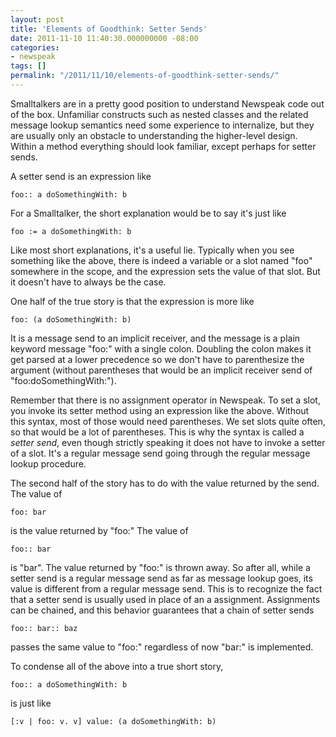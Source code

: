 ```yaml
---
layout: post
title: 'Elements of Goodthink: Setter Sends'
date: 2011-11-10 11:40:30.000000000 -08:00
categories:
- newspeak
tags: []
permalink: "/2011/11/10/elements-of-goodthink-setter-sends/"
---
```

Smalltalkers are in a pretty good position to understand Newspeak code out of the box. Unfamiliar constructs such as nested classes and the related message lookup semantics need some experience to internalize, but they are usually only an obstacle to understanding the higher-level design. Within a method everything should look familiar, except perhaps for setter sends.

A setter send is an expression like

```
foo:: a doSomethingWith: b
```

For a Smalltalker, the short explanation would be to say it's just like

```
foo := a doSomethingWith: b
```

Like most short explanations, it's a useful lie. Typically when you see something like the above, there is indeed a variable or a slot named "foo" somewhere in the scope, and the expression sets the value of that slot. But it doesn't have to always be the case.

One half of the true story is that the expression is more like

```
foo: (a doSomethingWith: b)
```

It is a message send to an implicit receiver, and the message is a plain keyword message "foo:" with a single colon. Doubling the colon makes it get parsed at a lower precedence so we don't have to parenthesize the argument (without parentheses that would be an implicit receiver send of "foo:doSomethingWith:").

Remember that there is no assignment operator in Newspeak. To set a slot, you invoke its setter method using an expression like the above. Without this syntax, most of those would need parentheses. We set slots quite often, so that would be a lot of parentheses. This is why the syntax is called a _setter send_, even though strictly speaking it does not have to invoke a setter of a slot. It's a regular message send going through the regular message lookup procedure.

The second half of the story has to do with the value returned by the send. The value of

```
foo: bar
```

is the value returned by "foo:" The value of

```
foo:: bar
```

is "bar". The value returned by "foo:" is thrown away. So after all, while a setter send is a regular message send as far as message lookup goes, its value is different from a regular message send. This is to recognize the fact that a setter send is usually used in place of an a assignment. Assignments can be chained, and this behavior guarantees that a chain of setter sends

```
foo:: bar:: baz
```

passes the same value to "foo:" regardless of now "bar:" is implemented.

To condense all of the above into a true short story,

```
foo:: a doSomethingWith: b
```

is just like

```
[:v | foo: v. v] value: (a doSomethingWith: b)
```
